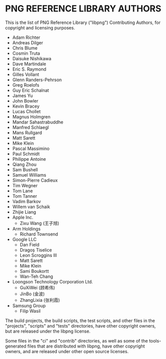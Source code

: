 PNG REFERENCE LIBRARY AUTHORS
=============================

This is the list of PNG Reference Library ("libpng") Contributing
Authors, for copyright and licensing purposes.

 * Adam Richter
 * Andreas Dilger
 * Chris Blume
 * Cosmin Truta
 * Daisuke Nishikawa
 * Dave Martindale
 * Eric S. Raymond
 * Gilles Vollant
 * Glenn Randers-Pehrson
 * Greg Roelofs
 * Guy Eric Schalnat
 * James Yu
 * John Bowler
 * Kevin Bracey
 * Lucas Chollet
 * Magnus Holmgren
 * Mandar Sahastrabuddhe
 * Manfred Schlaegl
 * Mans Rullgard
 * Matt Sarett
 * Mike Klein
 * Pascal Massimino
 * Paul Schmidt
 * Philippe Antoine
 * Qiang Zhou
 * Sam Bushell
 * Samuel Williams
 * Simon-Pierre Cadieux
 * Tim Wegner
 * Tom Lane
 * Tom Tanner
 * Vadim Barkov
 * Willem van Schaik
 * Zhijie Liang
 * Apple Inc.
    - Zixu Wang (王子旭)
 * Arm Holdings
    - Richard Townsend
 * Google LLC
    - Dan Field
    - Dragoș Tiselice
    - Leon Scroggins III
    - Matt Sarett
    - Mike Klein
    - Sami Boukortt
    - Wan-Teh Chang
 * Loongson Technology Corporation Ltd.
    - GuXiWei (顾希伟)
    - JinBo (金波)
    - ZhangLixia (张利霞)
 * Samsung Group
    - Filip Wasil

The build projects, the build scripts, the test scripts, and other
files in the "projects", "scripts" and "tests" directories, have
other copyright owners, but are released under the libpng license.

Some files in the "ci" and "contrib" directories, as well as some
of the tools-generated files that are distributed with libpng, have
other copyright owners, and are released under other open source
licenses.
